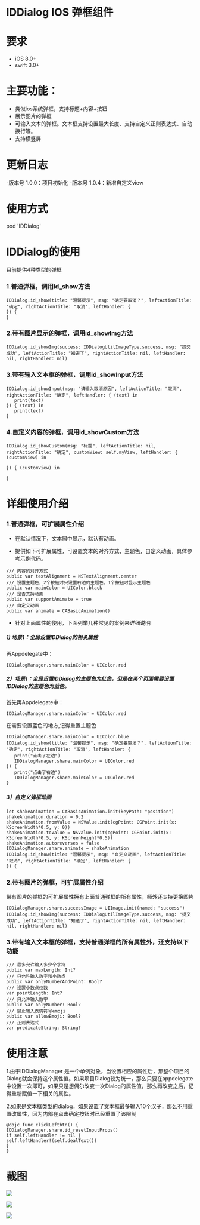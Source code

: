 # IDDialog IOS 弹框组件


# 要求

- iOS 8.0+
- swift 3.0+

# 主要功能：

- 类似ios系统弹框，支持标题+内容+按钮
- 展示图片的弹框
- 可输入文本的弹框。文本框支持设置最大长度、支持自定义正则表达式、自动换行等。
- 支持横竖屏


# 更新日志

-版本号 1.0.0：项目初始化
-版本号 1.0.4：新增自定义view

# 使用方式

pod 'IDDialog'

# IDDialog的使用
目前提供4种类型的弹框

### 1.普通弹框，调用id_show方法

```
IDDialog.id_show(title: "温馨提示", msg: "确定要取消？", leftActionTitle: "确定", rightActionTitle: "取消", leftHandler: {
}) {
}
```

### 2.带有图片显示的弹框，调用id_showImg方法

```
IDDialog.id_showImg(success: IDDialogUtilImageType.success, msg: "提交成功", leftActionTitle: "知道了", rightActionTitle: nil, leftHandler: nil, rightHandler: nil)

```

### 3.带有输入文本框的弹框，调用id_showInput方法

```
IDDialog.id_showInput(msg: "请输入取消原因", leftActionTitle: "取消", rightActionTitle: "确定", leftHandler: { (text) in
   print(text)
}) { (text) in
   print(text)
}

```
### 4.自定义内容的弹框，调用id_showCustom方法
```
IDDialog.id_showCustom(msg: "标题", leftActionTitle: nil, rightActionTitle: "确定", customView: self.myView, leftHandler: { (customView) in

}) { (customView) in

}

```
# 详细使用介绍
### 1.普通弹框，可扩展属性介绍

- 在默认情况下，文本居中显示，默认有动画。

- 提供如下可扩展属性，可设置文本的对齐方式，主题色，自定义动画，具体参考示例代码。

```
/// 内容的对齐方式
public var textAlignment = NSTextAlignment.center
/// 设置主题色，2个按钮时只设置右边的主题色，1个按钮时显示主题色
public var mainColor = UIColor.black
/// 是否支持动画
public var supportAnimate = true
/// 自定义动画
public var animate = CABasicAnimation()
```
- 针对上面属性的使用，下面列举几种常见的案例来详细说明

##### 1) 场景1：全局设置IDDialog的相关属性

再Appdelegate中：

```
IDDialogManager.share.mainColor = UIColor.red
```


##### 2）场景1：全局设置IDDialog的主题色为红色，但是在某个页面需要设置IDDialog的主题色为蓝色。

首先再Appdelegate中：

```
IDDialogManager.share.mainColor = UIColor.red
```

在需要设置蓝色的地方,记得重置主题色

```
IDDialogManager.share.mainColor = UIColor.blue
IDDialog.id_show(title: "温馨提示", msg: "确定要取消？", leftActionTitle: "确定", rightActionTitle: "取消", leftHandler: {
   print("点击了左边")
   IDDialogManager.share.mainColor = UIColor.red
}) {
   print("点击了右边")
   IDDialogManager.share.mainColor = UIColor.red
}
```

##### 3）自定义弹框动画

```
let shakeAnimation = CABasicAnimation.init(keyPath: "position")
shakeAnimation.duration = 0.2
shakeAnimation.fromValue = NSValue.init(cgPoint: CGPoint.init(x: KScreenWidth*0.5, y: 0))
shakeAnimation.toValue = NSValue.init(cgPoint: CGPoint.init(x: KScreenWidth*0.5, y: KScreenHeight*0.5))
shakeAnimation.autoreverses = false
IDDialogManager.share.animate = shakeAnimation
IDDialog.id_show(title: "温馨提示", msg: "自定义动画", leftActionTitle: "取消", rightActionTitle: "确定", leftHandler: {
}) {

```

### 2.带有图片的弹框，可扩展属性介绍

带有图片的弹框的可扩展属性拥有上面普通弹框的所有属性，额外还支持更换图片

```
IDDialogManager.share.successImage = UIImage.init(named: "success")
IDDialog.id_showImg(success: IDDialogUtilImageType.success, msg: "提交成功", leftActionTitle: "知道了", rightActionTitle: nil, leftHandler: nil, rightHandler: nil)
```

### 3.带有输入文本框的弹框，支持普通弹框的所有属性外，还支持以下功能


    /// 最多允许输入多少个字符
    public var maxLength: Int?
    /// 只允许输入数字和小数点
    public var onlyNumberAndPoint: Bool?
    /// 设置小数点位数
    var pointLength: Int?
    /// 只允许输入数字
    public var onlyNumber: Bool?
    /// 禁止输入表情符号emoji
    public var allowEmoji: Bool?
    /// 正则表达式
    var predicateString: String?




# 使用注意
1.由于IDDialogManager 是一个单例对象，当设置相应的属性后，那整个项目的Dialog就会保持这个属性值。如果项目Dialog较为统一，那么只要在appdelegate中设置一次即可，如果只是想偶尔改变一次Dialog的属性值，那么再改变之后，记得重新赋值一下相关的属性。

2.如果是文本框类型的dialog，如果设置了文本框最多输入10个汉子，那么不用重置改属性，因为内部在点击确定按钮时已经重置了该限制
```
@objc func clickLeftbtn() {
IDDialogManager.share.id_resetInputProps()
if self.leftHandler != nil {
self.leftHandler!(self.dealText())
}
}
```

# 截图

![](http://github.app.hd123.cn:10080/ideal/IDDialog-iOS/raw/fe383673319ba666c2b226b4da79ca139060346a/screenshot/%E5%B1%8F%E5%B9%95%E5%BF%AB%E7%85%A7%202018-08-31%20%E4%B8%8B%E5%8D%882.57.47.png)

![](http://github.app.hd123.cn:10080/ideal/IDDialog-iOS/raw/fe383673319ba666c2b226b4da79ca139060346a/screenshot/%E5%B1%8F%E5%B9%95%E5%BF%AB%E7%85%A7%202018-08-31%20%E4%B8%8B%E5%8D%882.58.03.png)

![](http://github.app.hd123.cn:10080/ideal/IDDialog-iOS/raw/fe383673319ba666c2b226b4da79ca139060346a/screenshot/%E5%B1%8F%E5%B9%95%E5%BF%AB%E7%85%A7%202018-08-31%20%E4%B8%8B%E5%8D%882.58.27.png)
